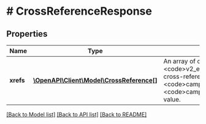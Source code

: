 # # CrossReferenceResponse

## Properties

Name | Type | Description | Notes
------------ | ------------- | ------------- | -------------
**xrefs** | [**\OpenAPI\Client\Model\CrossReference[]**](CrossReference.md) | An array of objects that contain a &lt;code&gt;v2_email_campaign_id&lt;/code&gt; cross-referenced with a V3 &lt;code&gt;campaign_id&lt;/code&gt; and a V3 &lt;code&gt;campaign_activity_id&lt;/code&gt; value. | [optional]

[[Back to Model list]](../../README.md#models) [[Back to API list]](../../README.md#endpoints) [[Back to README]](../../README.md)
